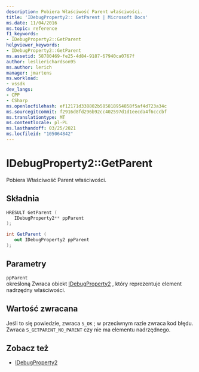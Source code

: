 ```yaml
---
description: Pobiera Właściwość Parent właściwości.
title: 'IDebugProperty2:: GetParent | Microsoft Docs'
ms.date: 11/04/2016
ms.topic: reference
f1_keywords:
- IDebugProperty2::GetParent
helpviewer_keywords:
- IDebugProperty2::GetParent
ms.assetid: 58780469-fe25-4d84-9187-67940ca0767f
author: leslierichardson95
ms.author: lerich
manager: jmartens
ms.workload:
- vssdk
dev_langs:
- CPP
- CSharp
ms.openlocfilehash: ef12171d338802b585818954858f5af4d723a34c
ms.sourcegitcommit: f2916d8fd296b92cc402597d1d1eecda4f6cccbf
ms.translationtype: MT
ms.contentlocale: pl-PL
ms.lasthandoff: 03/25/2021
ms.locfileid: "105064842"
---
```

# <a name="idebugproperty2getparent"></a>IDebugProperty2::GetParent
Pobiera Właściwość Parent właściwości.

## <a name="syntax"></a>Składnia

```cpp
HRESULT GetParent ( 
   IDebugProperty2** ppParent
);
```

```csharp
int GetParent ( 
   out IDebugProperty2 ppParent
);
```

## <a name="parameters"></a>Parametry
`ppParent`\
określoną Zwraca obiekt [IDebugProperty2](../../../extensibility/debugger/reference/idebugproperty2.md) , który reprezentuje element nadrzędny właściwości.

## <a name="return-value"></a>Wartość zwracana
 Jeśli to się powiedzie, zwraca `S_OK` ; w przeciwnym razie zwraca kod błędu. Zwraca `S_GETPARENT_NO_PARENT` czy nie ma elementu nadrzędnego.

## <a name="see-also"></a>Zobacz też
- [IDebugProperty2](../../../extensibility/debugger/reference/idebugproperty2.md)
